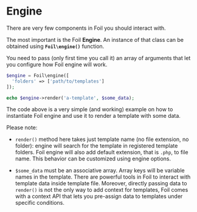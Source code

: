 <!--
currentMenu: "engine"
currentSection: "Getting Started"
title: "Engine"
-->

# Engine

There are very few components in Foil you should interact with.

The most important is the Foil **Engine**. An instance of that class can be obtained using **`Foil\engine()`** function.

You need to pass (only first time you call it) an array of arguments that let you configure how Foil engine will work.

```php
$engine = Foil\engine([
  'folders' => ['path/to/templates']
]);

echo $engine->render('a-template', $some_data);
```

The code above is a very simple (and working) example on how to instantiate Foil engine and use it to render a template with some data.

Please note:

- `render()` method here takes just template name (no file extension, no folder): engine will search for the template in registered template folders. Foil engine will also add default extension, that is `.php`, to file name. This behavior can be customized using engine options.

- `$some_data` must be an associative array. Array keys will be variable names in the template. There are powerful tools in Foil to interact with template data inside template file. Moreover, directly passing data to `render()` is not the only way to add context for templates, Foil comes with a context API that lets you pre-assign data to templates under specific conditions.
